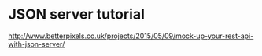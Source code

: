# JSON server tutorial

http://www.betterpixels.co.uk/projects/2015/05/09/mock-up-your-rest-api-with-json-server/